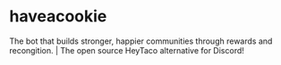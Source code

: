 # haveacookie
The bot that builds stronger, happier communities through rewards and recongition. | The open source HeyTaco alternative for Discord!
